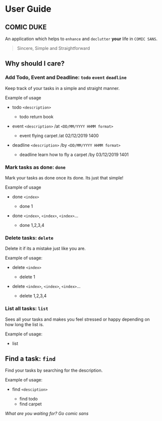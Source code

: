 # User Guide

## COMIC DUKE
An application which helps to `enhance` and `declutter` **your** life in `COMIC SANS`. 

> Sincere, Simple and Straightforward

## Why should I care?

### Add Todo, Event and Deadline: `todo` `event` `deadline`
Keep track of your tasks in a simple and straight manner.

Example of usage
* todo `<description>`
    * todo return book
    
* event `<description>` /at `<DD/MM/YYYY HHMM format>` 
    * event flying carpet /at 02/12/2019 1400
    
* deadline `<description>` /by `<DD/MM/YYYY HHMM format>`
    * deadline learn how to fly a carpet /by 03/12/2019 1401


### Mark tasks as done: `done`
Mark your tasks as done once its done. Its just that simple!

Example of usage
* done `<index>`
    * done 1
    
* done `<index>`, `<index>`, `<index>`...
    * done 1,2,3,4


### Delete tasks: `delete`
Delete it if its a mistake just like you are.

Example of usage: 
* delete `<index>`
    * delete 1
    
* delete `<index>`, `<index>`, `<index>`...
    * delete 1,2,3,4

### List all tasks: `list`
Sees all your tasks and makes you feel stressed or happy depending on how long the list is.

Example of usage: 
* list

## Find a task: `find`
Find your tasks by searching for the description.

Example of usage: 
* find `<desciption>`

    * find todo
    * find carpet


*What are you waiting for? Go comic sans*
